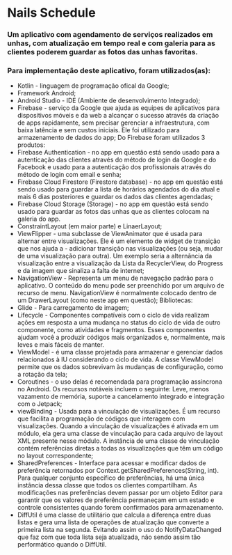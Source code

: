 # Nails Schedule

### Um aplicativo com agendamento de serviços realizados em unhas, com atualização em tempo real e com galeria para as clientes poderem guardar as fotos das unhas favoritas.


### Para implementação deste aplicativo, foram utilizados(as):

- Kotlin - linguagem de programação ofical da Google;
- Framework Android;
- Android Studio - IDE (Ambiente de desenvolvimento Integrado);
- Firebase - serviço da Google que ajuda as equipes de aplicativos para dispositivos móveis e da web a alcançar o sucesso através da criação de apps rapidamente, sem precisar gerenciar a infraestrutura, com baixa latência e sem custos iniciais. Ele foi utilizado para armazenamento de dados do app;
Do Firebase foram utilizados 3 produtos:
- Firebase Authentication - no app em questão  está sendo usado para a autenticação das clientes através do método de login da Google e do Facebook e 
usado para a autenticação dos profissionais através do método de login com email e senha;
- Firebase Cloud Firestore (Firestore database) - no app em questão está sendo usado para guardar a lista de horários agendados do dia atual e mais 
6 dias posteriores e guardar os dados das clientes agendadas; 
- Firebase Cloud Storage (Storage) - no app em questão está sendo usado para guardar as fotos das unhas que as clientes colocam na galeria do app.
- ConstraintLayout (em maior parte) e LinaerLayout;
- ViewFlipper - uma subclasse de ViewAnimator que é usada para alternar entre visualizações. Ele é um elemento de widget de transição que nos ajuda a - adicionar transição nas visualizações (ou seja, mudar de uma visualização para outra). Um exemplo seria a alternância da visualização entre a visualização da Lista da RecyclerView, do Progress e da imagem que sinaliza a falta de internet;
- NavigationView - Representa um menu de navegação padrão para o aplicativo. O conteúdo do menu pode ser preenchido por um arquivo de recurso de menu.
NavigationView é normalmente colocado dentro de um DrawerLayout (como neste app em questão);
Bibliotecas:  
- Glide - Para carregamento de imagem;  
- Lifecycle -  Componentes compatíveis com o ciclo de vida realizam ações em resposta a uma mudança no status do ciclo de vida de outro componente, como atividades e fragmentos. Esses componentes ajudam você a produzir códigos mais organizados e, normalmente, mais leves e mais fáceis de manter.  
- ViewModel - é uma classe projetada para armazenar e gerenciar dados relacionados à IU considerando o ciclo de vida. A classe ViewModel permite que os dados sobrevivam às mudanças de configuração, como a rotação da tela;
- Coroutines - o uso delas é recomendada para programação assíncrona no Android. Os recursos notáveis incluem o seguinte: Leve, menos vazamento de memória, suporte a cancelamento integrado e integração com o Jetpack;  
- viewBinding - Usada para a vinculação de visualizações. É um recurso que facilita a programação de códigos que interagem com visualizações. Quando a vinculação de visualizações é ativada em um módulo, ela gera uma classe de vinculação para cada arquivo de layout XML presente nesse módulo. A instância de uma classe de vinculação contém referências diretas a todas as visualizações que têm um código no layout correspondente;  
- SharedPreferences - Interface para acessar e modificar dados de preferência retornados por Context.getSharedPreferences(String, int). Para qualquer conjunto específico de preferências, há uma única instância dessa classe que todos os clientes compartilham. As modificações nas preferências devem passar por um objeto Editor para garantir que os valores de preferência permaneçam em um estado e controle consistentes quando forem confirmados para armazenamento. 
- DiffUtil é uma classe de utilitário que calcula a diferença entre duas listas e gera uma lista de operações de atualização que converte a primeira lista na segunda. Evitando assim o uso do NotifyDataChanged que faz com que toda lista seja atualizada, não sendo assim tão performático quando o DiffUtil.

